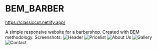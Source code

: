 # BEM_BARBER

https://classiccut.netlify.app/

A simple responsive website for a barbershop.
Created with BEM methodology.
Screenshots:
![Header](https://i.ibb.co/FXzJbGR/screen1.jpg)
![Pricelist](https://i.ibb.co/nw4Qktj/screen2.png)
![About Us](https://i.ibb.co/bzcbfhV/screen3.png)
![Gallery](https://i.ibb.co/g3yY41y/screen4.png)
![Contact](https://i.ibb.co/jhdz6wH/screen5.png)
